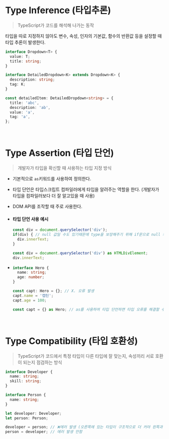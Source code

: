 # Type Inference (타입추론)
> TypeScript가 코드를 해석해 나가는 동작

타입을 따로 지정하지 않아도 변수, 속성, 인자의 기본값, 함수의 반환값 등을 설정할 때 타입 추론이 발생한다.


```ts
interface Dropdown<T> {
  value: T;
  title: string;
}

interface DetailedDropdown<K> extends Dropdown<K> {
  description: string;
  tag: K;
}

const detailedItem: DetailedDropdown<string> = {
  title: 'abc',
  description: 'ab',
  value: 'a',
  tag: 'a',
};
```

<br>

# Type Assertion (타입 단언)
> 개발자가 타입을 확신할 때 사용하는 타입 지정 방식

- 기본적으로 `as`키워드를 사용하여 정의한다.
- 타입 단언은 타입스크립트 컴파일러에게 타입을 알려주는 역할을 한다. (개발자가 타입을 컴파일러보다 더 잘 알고있을 때 사용)
- DOM API를 조작할 때 주로 사용한다.
- #### 타입 단언 사용 예시
    ```ts
    const div = document.querySelector('div');
    if(div) { // null 값일 수도 있기때문에 type을 보장해주기 위해 if문으로 null 체크
      div.innerText;
    }
    ```
    ```ts
    const div = document.querySelector('div') as HTMLDivElement;
    div.innerText;
    ```
- 
    ```ts
    interface Hero {
      name: string;
      age: number;
    }

    const capt: Hero = {}; // X. 오류 발생
    capt.name = '캡틴';
    capt.age = 100;
    ```

    ```ts
    const capt = {} as Hero; // as를 사용하여 타입 단언하면 타입 오류를 해결할 수 있음
    ```

<br>


# Type Compatibility (타입 호환성)
> TypeScript가 코드에서 특정 타입이 다른 타입에 잘 맞는지, 속성끼리 서로 호환이 되는지 점검하는 방식


```ts
interface Developer {
  name: string;
  skill: string;
}

interface Person {
  name: string;
}

let developer: Developer;
let person: Person;
```
```ts
developer = person; // ❌에러 발생 (오른쪽에 있는 타입이 구조적으로 더 커야 왼쪽과 호환이 됨)
person = developer; // 에러 발생 안함
```

